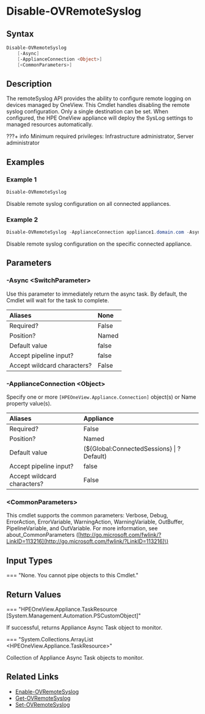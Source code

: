 ﻿---
description: Disable remote syslog.
---

# Disable-OVRemoteSyslog

## Syntax

```powershell
Disable-OVRemoteSyslog
    [-Async]
    [-ApplianceConnection <Object>]
    [<CommonParameters>]
```

## Description

The remoteSyslog API provides the ability to configure remote logging on devices managed by OneView.  This Cmdlet handles disabling the remote syslog configuration.  Only a single destination can be set.  When configured, the HPE OneView appliance will deploy the SysLog settings to managed resources automatically.

???+ info
    Minimum required privileges: Infrastructure administrator, Server administrator
    

## Examples

###  Example 1 

```powershell
Disable-OVRemoteSyslog
```

Disable remote syslog configuration on all connected appliances.

###  Example 2 

```powershell
Disable-OVRemoteSyslog -ApplianceConnection appliance1.domain.com -Async | Wait-OVTaskComplete
```

Disable remote syslog configuration on the specific connected appliance.

## Parameters

### -Async &lt;SwitchParameter&gt;

Use this parameter to immediately return the async task.  By default, the Cmdlet will wait for the task to complete.

| Aliases | None |
| :--- | :--- |
| Required? | False |
| Position? | Named |
| Default value | false |
| Accept pipeline input? | false |
| Accept wildcard characters? | False |

### -ApplianceConnection &lt;Object&gt;

Specify one or more `[HPEOneView.Appliance.Connection]` object(s) or Name property value(s).

| Aliases | Appliance |
| :--- | :--- |
| Required? | False |
| Position? | Named |
| Default value | (${Global:ConnectedSessions} &vert; ? Default) |
| Accept pipeline input? | false |
| Accept wildcard characters? | False |

### &lt;CommonParameters&gt;

This cmdlet supports the common parameters: Verbose, Debug, ErrorAction, ErrorVariable, WarningAction, WarningVariable, OutBuffer, PipelineVariable, and OutVariable. For more information, see about\_CommonParameters \([http://go.microsoft.com/fwlink/?LinkID=113216](http://go.microsoft.com/fwlink/?LinkID=113216)\)

## Input Types

=== "None. You cannot pipe objects to this Cmdlet."
 

 

## Return Values

=== "HPEOneView.Appliance.TaskResource [System.Management.Automation.PSCustomObject]"
 
If successful, returns Appliance Async Task object to monitor.
 

=== "System.Collections.ArrayList <HPEOneView.Appliance.TaskResource>"
 
Collection of Appliance Async Task objects to monitor.
 

## Related Links

* [Enable-OVRemoteSyslog](enable-ovremotesyslog.md)
* [Get-OVRemoteSyslog](get-ovremotesyslog.md)
* [Set-OVRemoteSyslog](set-ovremotesyslog.md)
